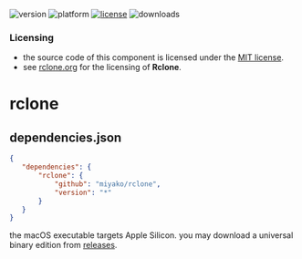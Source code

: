 ![version](https://img.shields.io/badge/version-20%2B-E23089)
![platform](https://img.shields.io/static/v1?label=platform&message=mac-intel%20|%20mac-arm%20|%20win-64&color=blue)
[![license](https://img.shields.io/github/license/miyako/rclone)](LICENSE)
![downloads](https://img.shields.io/github/downloads/miyako/rclone/total)

### Licensing

* the source code of this component is licensed under the [MIT license](https://github.com/miyako/rclone/blob/master/LICENSE).
* see [rclone.org](https://rclone.org/licence/) for the licensing of **Rclone**.

# rclone

## dependencies.json

 ```json
{
	"dependencies": {
		"rclone": {
			"github": "miyako/rclone",
			"version": "*"
		}
	}
}
```

the macOS executable targets Apple Silicon. you may download a universal binary edition from [releases](https://github.com/miyako/rclone/releases/tag/bin-1.0.0).
